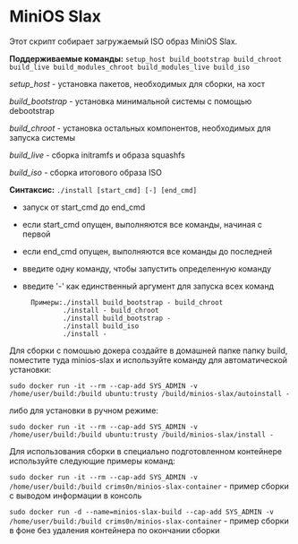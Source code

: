 # MiniOS Slax

Этот скрипт собирает загружаемый ISO образ MiniOS Slax.

**Поддерживаемые команды:** `setup_host build_bootstrap build_chroot build_live build_modules_chroot build_modules_live build_iso`

*setup_host* - установка пакетов, необходимых для сборки, на хост

*build_bootstrap* - установка минимальной системы с помощью debootstrap

*build_chroot* - установка остальных компонентов, необходимых для запуска системы

*build_live* - сборка initramfs и образа squashfs

*build_iso* - сборка итогового образа ISO

**Синтаксис:** `./install [start_cmd] [-] [end_cmd]`
- запуск от start_cmd до end_cmd
- если start_cmd опущен, выполняются все команды, начиная с первой
- если end_cmd опущен, выполняются все команды до последней
- введите одну команду, чтобы запустить определенную команду
- введите '-' как единственный аргумент для запуска всех команд

        Примеры:./install build_bootstrap - build_chroot
                ./install - build_chroot
                ./install build_bootstrap -
                ./install build_iso
                ./install -

Для сборки с помошью докера создайте в домашней папке папку build, поместите туда minios-slax и используйте команду для автоматической установки:

`sudo docker run -it --rm --cap-add SYS_ADMIN -v /home/user/build:/build ubuntu:trusty /build/minios-slax/autoinstall -`

либо для установки в ручном режиме:

`sudo docker run -it --rm --cap-add SYS_ADMIN -v /home/user/build:/build ubuntu:trusty /build/minios-slax/install -`

Для использования сборки в специально подготовленном контейнере используйте следующие примеры команд:

`sudo docker run -it --rm --cap-add SYS_ADMIN -v /home/user/build:/build crims0n/minios-slax-container` - пример сборки с выводом информации в консоль

`sudo docker run -d --name=minios-slax-build --cap-add SYS_ADMIN -v /home/user/build:/build crims0n/minios-slax-container` - пример сборки в фоне без удаления контейнера по окончании сборки
